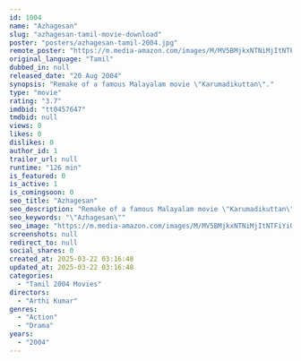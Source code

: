 ```yaml
---
id: 1004
name: "Azhagesan"
slug: "azhagesan-tamil-movie-download"
poster: "posters/azhagesan-tamil-2004.jpg"
remote_poster: "https://m.media-amazon.com/images/M/MV5BMjkxNTNiMjItNTFiYi00MmUzLTg2YjMtODVjNzk5ODQ4YjQ3XkEyXkFqcGdeQXVyNTM3MDMyMDQ@._V1_SX300.jpg"
original_language: "Tamil"
dubbed_in: null
released_date: "20 Aug 2004"
synopsis: "Remake of a famous Malayalam movie \"Karumadikuttan\"."
type: "movie"
rating: "3.7"
imdbid: "tt0457647"
tmdbid: null
views: 0
likes: 0
dislikes: 0
author_id: 1
trailer_url: null
runtime: "126 min"
is_featured: 0
is_active: 1
is_comingsoon: 0
seo_title: "Azhagesan"
seo_description: "Remake of a famous Malayalam movie \"Karumadikuttan\"."
seo_keywords: "\"Azhagesan\""
seo_image: "https://m.media-amazon.com/images/M/MV5BMjkxNTNiMjItNTFiYi00MmUzLTg2YjMtODVjNzk5ODQ4YjQ3XkEyXkFqcGdeQXVyNTM3MDMyMDQ@._V1_SX300.jpg"
screenshots: null
redirect_to: null
social_shares: 0
created_at: 2025-03-22 03:16:48
updated_at: 2025-03-22 03:16:48
categories:
  - "Tamil 2004 Movies"
directors:
  - "Arthi Kumar"
genres:
  - "Action"
  - "Drama"
years:
  - "2004"
---
```

